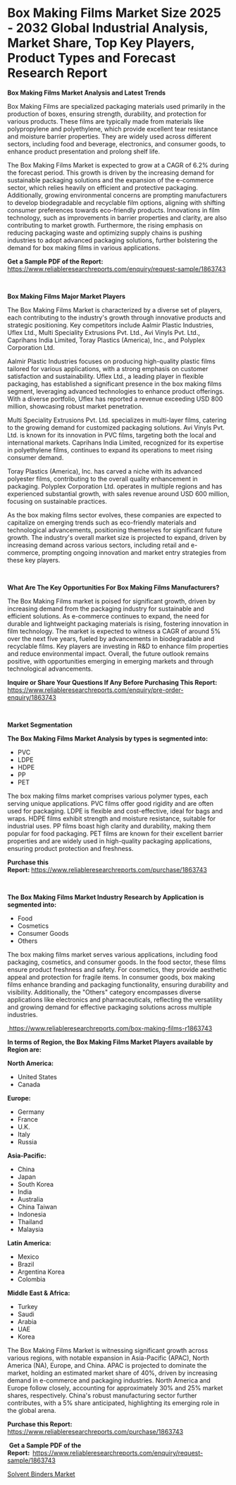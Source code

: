 <p><h1>Box Making Films Market Size 2025 - 2032 Global Industrial Analysis, Market Share, Top Key Players, Product Types and Forecast Research Report</h1></p><p><strong>Box Making Films Market Analysis and Latest Trends</strong></p>
<p><p>Box Making Films are specialized packaging materials used primarily in the production of boxes, ensuring strength, durability, and protection for various products. These films are typically made from materials like polypropylene and polyethylene, which provide excellent tear resistance and moisture barrier properties. They are widely used across different sectors, including food and beverage, electronics, and consumer goods, to enhance product presentation and prolong shelf life.</p><p>The Box Making Films Market is expected to grow at a CAGR of 6.2% during the forecast period. This growth is driven by the increasing demand for sustainable packaging solutions and the expansion of the e-commerce sector, which relies heavily on efficient and protective packaging. Additionally, growing environmental concerns are prompting manufacturers to develop biodegradable and recyclable film options, aligning with shifting consumer preferences towards eco-friendly products. Innovations in film technology, such as improvements in barrier properties and clarity, are also contributing to market growth. Furthermore, the rising emphasis on reducing packaging waste and optimizing supply chains is pushing industries to adopt advanced packaging solutions, further bolstering the demand for box making films in various applications.</p></p>
<p><strong>Get a Sample PDF of the Report:&nbsp;</strong> <a href="https://www.reliableresearchreports.com/enquiry/request-sample/1863743?utm_campaign=38&utm_medium=2&utm_source=Github&utm_content=ia&utm_term=04022025&utm_id=box-making-films">https://www.reliableresearchreports.com/enquiry/request-sample/1863743</a></p>
<p>&nbsp;</p>
<p><strong>Box Making Films Major Market Players</strong></p>
<p><p>The Box Making Films Market is characterized by a diverse set of players, each contributing to the industry's growth through innovative products and strategic positioning. Key competitors include Aalmir Plastic Industries, Uflex Ltd., Multi Speciality Extrusions Pvt. Ltd., Avi Vinyls Pvt. Ltd., Caprihans India Limited, Toray Plastics (America), Inc., and Polyplex Corporation Ltd.</p><p>Aalmir Plastic Industries focuses on producing high-quality plastic films tailored for various applications, with a strong emphasis on customer satisfaction and sustainability. Uflex Ltd., a leading player in flexible packaging, has established a significant presence in the box making films segment, leveraging advanced technologies to enhance product offerings. With a diverse portfolio, Uflex has reported a revenue exceeding USD 800 million, showcasing robust market penetration.</p><p>Multi Speciality Extrusions Pvt. Ltd. specializes in multi-layer films, catering to the growing demand for customized packaging solutions. Avi Vinyls Pvt. Ltd. is known for its innovation in PVC films, targeting both the local and international markets. Caprihans India Limited, recognized for its expertise in polyethylene films, continues to expand its operations to meet rising consumer demand.</p><p>Toray Plastics (America), Inc. has carved a niche with its advanced polyester films, contributing to the overall quality enhancement in packaging. Polyplex Corporation Ltd. operates in multiple regions and has experienced substantial growth, with sales revenue around USD 600 million, focusing on sustainable practices.</p><p>As the box making films sector evolves, these companies are expected to capitalize on emerging trends such as eco-friendly materials and technological advancements, positioning themselves for significant future growth. The industry's overall market size is projected to expand, driven by increasing demand across various sectors, including retail and e-commerce, prompting ongoing innovation and market entry strategies from these key players.</p></p>
<p>&nbsp;</p>
<p><strong>What Are The Key Opportunities For Box Making Films Manufacturers?</strong></p>
<p><p>The Box Making Films market is poised for significant growth, driven by increasing demand from the packaging industry for sustainable and efficient solutions. As e-commerce continues to expand, the need for durable and lightweight packaging materials is rising, fostering innovation in film technology. The market is expected to witness a CAGR of around 5% over the next five years, fueled by advancements in biodegradable and recyclable films. Key players are investing in R&D to enhance film properties and reduce environmental impact. Overall, the future outlook remains positive, with opportunities emerging in emerging markets and through technological advancements.</p></p>
<p><strong>Inquire or Share Your Questions If Any Before Purchasing This Report:</strong> <a href="https://www.reliableresearchreports.com/enquiry/pre-order-enquiry/1863743?utm_campaign=38&utm_medium=2&utm_source=Github&utm_content=ia&utm_term=04022025&utm_id=box-making-films">https://www.reliableresearchreports.com/enquiry/pre-order-enquiry/1863743</a></p>
<p>&nbsp;</p>
<p><strong>Market Segmentation</strong></p>
<p><strong>The Box Making Films Market Analysis by types is segmented into:</strong></p>
<p><ul><li>PVC</li><li>LDPE</li><li>HDPE</li><li>PP</li><li>PET</li></ul></p>
<p><p>The box making films market comprises various polymer types, each serving unique applications. PVC films offer good rigidity and are often used for packaging. LDPE is flexible and cost-effective, ideal for bags and wraps. HDPE films exhibit strength and moisture resistance, suitable for industrial uses. PP films boast high clarity and durability, making them popular for food packaging. PET films are known for their excellent barrier properties and are widely used in high-quality packaging applications, ensuring product protection and freshness.</p></p>
<p><strong>Purchase this Report:&nbsp;</strong><a href="https://www.reliableresearchreports.com/purchase/1863743?utm_campaign=38&utm_medium=2&utm_source=Github&utm_content=ia&utm_term=04022025&utm_id=box-making-films">https://www.reliableresearchreports.com/purchase/1863743</a></p>
<p>&nbsp;</p>
<p><strong>The Box Making Films Market Industry Research by Application is segmented into:</strong></p>
<p><ul><li>Food</li><li>Cosmetics</li><li>Consumer Goods</li><li>Others</li></ul></p>
<p><p>The box making films market serves various applications, including food packaging, cosmetics, and consumer goods. In the food sector, these films ensure product freshness and safety. For cosmetics, they provide aesthetic appeal and protection for fragile items. In consumer goods, box making films enhance branding and packaging functionality, ensuring durability and visibility. Additionally, the "Others" category encompasses diverse applications like electronics and pharmaceuticals, reflecting the versatility and growing demand for effective packaging solutions across multiple industries.</p></p>
<p><a href="https://www.reliableresearchreports.com/box-making-films-r1863743?utm_campaign=38&utm_medium=2&utm_source=Github&utm_content=ia&utm_term=04022025&utm_id=box-making-films">&nbsp;https://www.reliableresearchreports.com/box-making-films-r1863743</a></p>
<p><strong>In terms of Region, the Box Making Films Market Players available by Region are:</strong></p>
<p>
    <p> <strong> North America: </strong>
        <ul>
            <li>United States</li>
            <li>Canada</li>
        </ul>
        </p> 
    <p> <strong> Europe: </strong>
        <ul>
            <li>Germany</li>
            <li>France</li>
            <li>U.K.</li>
            <li>Italy</li>
            <li>Russia</li>
        </ul>
        </p> 
    <p> <strong> Asia-Pacific: </strong>
        <ul>
            <li>China</li>
            <li>Japan</li>
            <li>South Korea</li>
            <li>India</li>
            <li>Australia</li>
            <li>China Taiwan</li>
            <li>Indonesia</li>
            <li>Thailand</li>
            <li>Malaysia</li>
        </ul>
        </p> 
    <p> <strong> Latin America: </strong>
        <ul>
            <li>Mexico</li>
            <li>Brazil</li>
            <li>Argentina Korea</li>
            <li>Colombia</li>
        </ul>
        </p> 
    <p> <strong> Middle East & Africa: </strong>
        <ul>
            <li>Turkey</li>
            <li>Saudi</li>
            <li>Arabia</li>
            <li>UAE</li>
            <li>Korea</li>
        </ul>
    </p>
    </p>
<p><p>The Box Making Films Market is witnessing significant growth across various regions, with notable expansion in Asia-Pacific (APAC), North America (NA), Europe, and China. APAC is projected to dominate the market, holding an estimated market share of 40%, driven by increasing demand in e-commerce and packaging industries. North America and Europe follow closely, accounting for approximately 30% and 25% market shares, respectively. China's robust manufacturing sector further contributes, with a 5% share anticipated, highlighting its emerging role in the global arena.</p></p>
<p><strong>Purchase this Report: </strong><a href="https://www.reliableresearchreports.com/purchase/1863743?utm_campaign=38&utm_medium=2&utm_source=Github&utm_content=ia&utm_term=04022025&utm_id=box-making-films">https://www.reliableresearchreports.com/purchase/1863743</a></p>
<p>&nbsp;<strong>Get a Sample PDF of the Report:&nbsp;&nbsp;</strong><a href="https://www.reliableresearchreports.com/enquiry/request-sample/1863743?utm_campaign=38&utm_medium=2&utm_source=Github&utm_content=ia&utm_term=04022025&utm_id=box-making-films">https://www.reliableresearchreports.com/enquiry/request-sample/1863743</a></p>
<p><strong></strong></p>
<p><p><a href="https://github.com/arionmp/Market-Research-Report-List-5/blob/main/solvent-binders-market.md?utm_campaign=38&utm_medium=2&utm_source=Github&utm_content=ia&utm_term=04022025&utm_id=box-making-films">Solvent Binders Market</a></p></p>